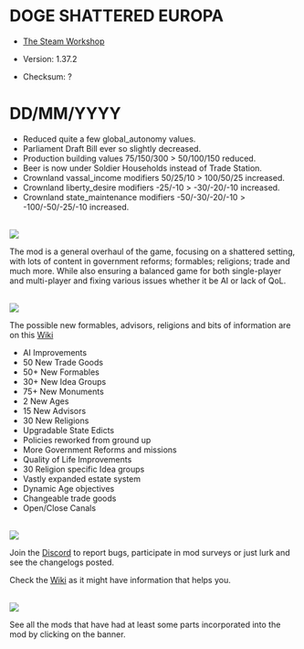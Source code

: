 # DOGE SHATTERED EUROPA
- [The Steam Workshop](https://steamcommunity.com/sharedfiles/filedetails/?id=2152606065)

- Version: 1.37.2
- Checksum: ?

<h1>DD/MM/YYYY</h1>

- Reduced quite a few global_autonomy values.
- Parliament Draft Bill ever so slightly decreased.
- Production building values 75/150/300 > 50/100/150 reduced.
- Beer is now under Soldier Households instead of Trade Station.
- Crownland vassal_income modifiers 50/25/10 > 100/50/25 increased.
- Crownland liberty_desire modifiers -25/-10 > -30/-20/-10 increased.
- Crownland state_maintenance modifiers -50/-30/-20/-10 > -100/-50/-25/-10 increased.

 <!-- Todo -->
 <!-- Manpower global/recovery 10%>15% (a little bit more manpower as a treat) -->
 <!-- 9+ goods_produced_modifier monuments made to require respective goods, so no latent good shenanigans (dalaskogen, schwaz, golconda, poyang) -->
 <!-- Get rid of the recruit faithful from clergy, as of right now the clergy provides tax benefits and manpower, while the other two manpower=nobles, production=burghers only. weirdman -->
 <!-- Development of People in Enlightenment reduced to -10% -->
<br/>
<img src=https://i.imgur.com/F14PpEA.png/>

The mod is a general overhaul of the game, focusing on a shattered setting, with lots of content in government reforms; formables; religions; trade and much more. While also ensuring a balanced game for both single-player and multi-player and fixing various issues whether it be AI or lack of QoL.

<br/>
<img src=https://i.imgur.com/jIkgNsx.png/>

The possible new formables, advisors, religions and bits of information are on this [Wiki](https://eu4.paradoxwikis.com/Doge_Shattered_Europa)

- AI Improvements
- 50 New Trade Goods
- 50+ New Formables
- 30+ New Idea Groups
- 75+ New Monuments
- 2 New Ages
- 15 New Advisors
- 30 New Religions
- Upgradable State Edicts
- Policies reworked from ground up
- More Government Reforms and missions
- Quality of Life Improvements
- 30 Religion specific Idea groups
- Vastly expanded estate system
- Dynamic Age objectives
- Changeable trade goods
- Open/Close Canals

<br/>

<img src=https://i.imgur.com/rdtTMF7.png/>


Join the [Discord](https://discord.gg/DwNbtWY) to report bugs, participate in mod surveys or just lurk and see the changelogs posted.

Check the [Wiki](https://eu4.paradoxwikis.com/Doge_Shattered_Europa) as it might have information that helps you.

<br/>
<a href="https://steamcommunity.com/workshop/filedetails/discussion/2152606065/3115898713372561841/">
    <img src=https://i.imgur.com/801eNhE.png/>
</a>

See all the mods that have had at least some parts incorporated into the mod by clicking on the banner.


<br/><br/>
